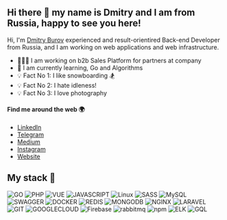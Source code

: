 ## Hi there 👋 my name is Dmitry and I am from Russia, happy to see you here!

Hi, I'm [Dmitry Burov](https://dburov.com) experienced and result-orientired Back-end Developer from Russia, and I am working on web applications and web infrastructure.

- 👨🏻‍💻 I am working on b2b Sales Platform for partners at company
- 💪 I am currently learning, Go and Algorithms
- 💡 Fact No 1: I like snowboarding 🏂
- 💡 Fact No 2: I hate idleness!
- 💡 Fact No 3: I love photography

#### Find me around the web 🌍

- [LinkedIn](https://linkedin.com/in/d-burov)
- [Telegram](https://t.me/dburov)
- [Medium](https://medium.com/@burov)
- [Instagram](https://instagram.com/diburov)
- [Website](https://dburov.com)

## My stack 🚀
![GO](https://img.shields.io/badge/GoLang-12312?style=for-the-badge&logo=go&logoColor=white&color=7fd5ea)
![PHP](https://img.shields.io/badge/PHP-FF2D20?style=for-the-badge&logo=php&logoColor=white&color=777BB4)
![VUE](https://img.shields.io/badge/VueJS-FF2D20?style=for-the-badge&logo=vue-dot-js&logoColor=white&color=4fc08d)
![JAVASCRIPT](https://img.shields.io/badge/JavaScript-F7DF1E?style=for-the-badge&logo=javascript&logoColor=black)
![Linux](https://img.shields.io/badge/linux-%FCC624.svg?style=for-the-badge&logo=linux&logoColor=black&color=FCC624)
![SASS](https://img.shields.io/badge/Sass-CC6699?style=for-the-badge&logo=sass&logoColor=white)
![MySQL](https://img.shields.io/badge/mysql-%4479A1.svg?style=for-the-badge&logo=mysql&logoColor=white&color=4479A1)
![SWAGGER](https://img.shields.io/badge/SWAGGER-white?style=for-the-badge&logo=swagger&color=38b832&logoColor=ffffff)
![DOCKER](https://img.shields.io/badge/Docker%20-%232496ED.svg?&style=for-the-badge&logo=Docker&logoColor=ffffff)
![REDIS](https://img.shields.io/badge/Redis-43853D?style=for-the-badge&logo=redis&logoColor=white&color=A41F16)
![MONGODB](https://img.shields.io/badge/MongoDB-4EA94B?style=for-the-badge&logo=mongodb&logoColor=white)
![NGINX](https://img.shields.io/badge/NGINX-%FF2D20.svg?style=for-the-badge&logo=nginx&logoColor=white&color=00B140)
![LARAVEL](https://img.shields.io/badge/laravel-%FF2D20.svg?style=for-the-badge&logo=laravel&logoColor=white&color=FF2D20)
![GIT](https://img.shields.io/badge/git-%3776AB.svg?style=for-the-badge&logo=git&logoColor=white&color=F05032)
![GOOGLECLOUD](https://img.shields.io/badge/Google_Cloud-4285F4?style=for-the-badge&logo=google-cloud&logoColor=white)
![Firebase](https://img.shields.io/badge/Firebase-ffffff?style=for-the-badge&logo=firebase&color=F7C52B&logoColor=white)
![rabbitmq](https://img.shields.io/badge/RabbitMQ-ffffff?style=for-the-badge&logo=rabbitmq&color=FF6600&logoColor=white)
![npm](https://img.shields.io/badge/NPM-ffffff?style=for-the-badge&logo=npm&color=333333&logoColor=ffffff)
![ELK](https://img.shields.io/badge/ELK-ffffff?style=for-the-badge&logo=elasticsearch&color=0077cc&logoColor=white)
![GQL](https://img.shields.io/badge/GRAPHQL-ff7bd4?style=for-the-badge&logo=graphql&color=f1f1f1&logoColor=ff7bd4)
